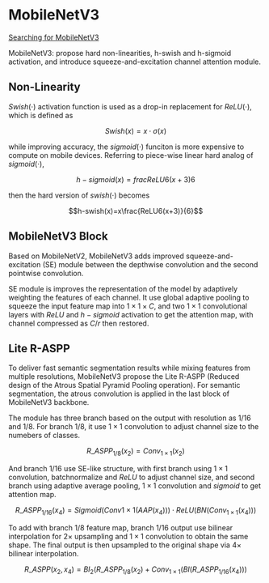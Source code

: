 # MobileNetV3

[Searching for MobileNetV3](http://openaccess.thecvf.com/content_ICCV_2019/papers/Howard_Searching_for_MobileNetV3_ICCV_2019_paper.pdf)  

MobileNetV3: propose hard non-linearities, h-swish and h-sigmoid activation, and introduce squeeze-and-excitation channel attention module.

## Non-Linearity
$Swish(\cdot)$ activation function is used as a drop-in replacement for $ReLU(\cdot)$, which is defined as 
```math
Swish(x)=x\cdot\sigma(x)
```
while improving accuracy, the $sigmoid(\cdot)$ funciton is more expensive to compute on mobile devices. Referring to piece-wise linear hard analog of $sigmoid(\cdot)$,
```math
h-sigmoid(x)=frac{ReLU6(x+3)}{6}
```
then the hard version of $swish(\cdot)$ becomes
```math
h-swish(x)=x\frac{ReLU6(x+3)}{6}
```

## MobileNetV3 Block
Based on MobileNetV2, MobileNetV3 adds improved squeeze-and-excitation (SE) module between the depthwise convolution and the second pointwise convolution.  

SE module is improves the representation of the model by adaptively weighting the features of each channel. It use global adaptive pooling to squeeze the input feature map into $1\times1\times C$, and two $1\times1$ convolutional layers with $ReLU$ and $h-sigmoid$ activation to get the attention map, with channel compressed as $C/r$ then restored.  

## Lite R-ASPP
To deliver fast semantic segmentation results while mixing features from multiple resolutions, MobileNetV3 propose the Lite R-ASPP (Reduced design of the Atrous Spatial Pyramid Pooling operation). For semantic segmentation, the atrous convolution is applied in the last block of MobileNetV3 backbone.  

The module has three branch based on the output with resolution as 1/16 and 1/8. For branch 1/8, it use $1\times1$ convolution to adjust channel size to the numebers of classes. 
```math
R\_ASPP_{1/8}(x_2)=Conv_{1\times1}(x_2)
```
And branch 1/16 use SE-like structure, with first branch using $1\times1$ convolution, batchnormalize and $ReLU$ to adjust channel size, and second branch using adaptive average pooling, $1\times1$ convolution and $sigmoid$ to get attention map. 
```math
R\_ASPP_{1/16}(x_4)=Sigmoid(Conv{1\times1}(AAP(x_4)))\cdot ReLU(BN(Conv_{1\times1}(x_4)))
```
To add with branch 1/8 feature map, branch 1/16 output use bilinear interpolation for $2\times$ upsampling and $1\times1$ convolution to obtain the same shape. The final output is then upsampled to the original shape via $4\times$ bilinear interpolation.
```math
R\_ASPP(x_2,x_4)=BI_2(R\_ASPP_{1/8}(x_2)+Conv_{1\times1}(BI(R\_ASPP_{1/16}(x_4)))
```
